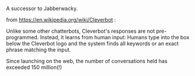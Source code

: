 A successor to Jabberwacky.

from https://en.wikipedia.org/wiki/Cleverbot :

Unlike some other chatterbots, Cleverbot's responses are not pre-programmed. Instead, it learns from human input: Humans type into the box below the Cleverbot logo and the system finds all keywords or an exact phrase matching the input.

Since launching on the web, the number of conversations held has exceeded 150 million(!)


